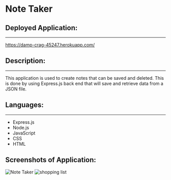 # Note Taker

## Deployed Application:

---

https://damp-crag-45247.herokuapp.com/

## Description:

---

This application is used to create notes that can be saved and deleted. This is done by using Express.js back end that will save and retrieve data from a JSON file.

## Languages:

---

- Express.js
- Node.js
- JavaScript
- CSS
- HTML

## Screenshots of Application:

![Note Taker](https://user-images.githubusercontent.com/108437661/194971935-895a976c-3719-48b9-a49f-26738980b53f.png)
![shopping list](https://user-images.githubusercontent.com/108437661/194971941-b7760867-1a7f-47cc-8060-ebf7e7cbac64.png)
